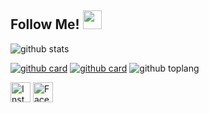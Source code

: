 ## Follow Me! <img src="https://raw.githubusercontent.com/iampavangandhi/iampavangandhi/master/gifs/Hi.gif" width="30px"></h2>

![github stats](https://github-readme-stats.vercel.app/api?username=insanmustadi37&show_icons=true&theme=radical)

[![github card](https://github-readme-stats.vercel.app/api/pin/?username=insanmustadi37&repo=Admin-Template&theme=gruvbox)](https://github.com/insanmustadi37/admin-template)
[![github card](https://github-readme-stats.vercel.app/api/pin/?username=insanmustadi37&repo=Pantau-Corona&theme=dracula)](https://github.com/insanmustadi37/pantau-corona)
![github toplang](https://github-readme-stats.vercel.app/api/top-langs/?username=insanmustadi37&layout=compact&theme=nightowl)



<a href="https://www.instagram.com/insan.m.s" target="_blank"><img src="https://img.shields.io/badge/Instagram-%23E4405F.svg?&style=flat-square&logo=instagram&logoColor=white" height="32px" alt="Instagram"></a>
<a href="https://www.facebook.com/insan.m.s" target="_blank"><img src="https://img.shields.io/badge/Facebook-%23E4405F.svg?&style=flat-square&logo=instagram&logoColor=white" height="32px" alt="Facebook"></a>
